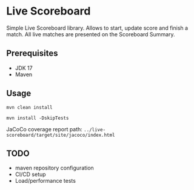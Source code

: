 # Live Scoreboard

Simple Live Scoreboard library. Allows to start, update score and finish a match. All live matches are presented on the Scoreboard Summary.

## Prerequisites

- JDK 17
- Maven

## Usage

`mvn clean install`

`mvn install -DskipTests`

JaCoCo coverage report path: `../live-scoreboard/target/site/jacoco/index.html`

## TODO

- maven repository configuration
- CI/CD setup
- Load/performance tests
